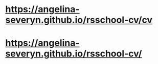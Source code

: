 # https://angelina-severyn.github.io/rsschool-cv/cv
# https://angelina-severyn.github.io/rsschool-cv/

